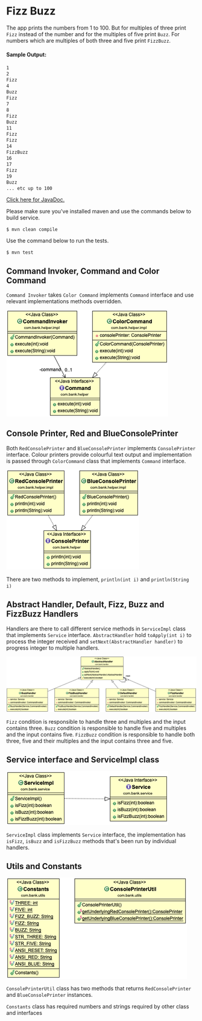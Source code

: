 # Fizz Buzz
The app prints the numbers from 1 to 100. But for multiples of three print `Fizz` instead of the number
and for the multiples of five print `Buzz`. For numbers which are multiples of both three and five print `FizzBuzz`.

#### Sample Output:
```
1
2
Fizz
4
Buzz
Fizz
7
8
Fizz
Buzz
11
Fizz
Fizz
14
FizzBuzz
16
17
Fizz
19
Buzz
... etc up to 100
```

[Click here for JavaDoc.](https://ozinal.github.io/fizz-buzz/docs)

Please make sure you've installed maven and use the commands below to build service.

```
$ mvn clean compile
```

Use the command below to run the tests.
```
$ mvn test
```
##

## Command Invoker, Command and Color Command
`Command Invoker` takes `Color Command` implements `Command` interface and use relevant implementations methods overridden.

![Command Diagram](diagrams/command.png)

## Console Printer, Red and BlueConsolePrinter

Both `RedConsolePrinter` and `BlueConsolePrinter` implements `ConsolePrinter` interface. Colour printers provide colourful
text output and implementation is passed through `ColorCommand` class that implements `Command` interface.

![Console Diagram](diagrams/console.png)

There are two methods to implement, `println(int i)` and `println(String i)`

## Abstract Handler, Default, Fizz, Buzz and FizzBuzz Handlers

Handlers are there to call different service methods in `ServiceImpl` class that implements `Service` interface.
`AbstractHandler` hold `toApply(int i)` to process the integer received and `setNext(AbstractHandler handler)` to progress
integer to multiple handlers.

![Handler Diagram](diagrams/handler.png)

`Fizz` condition is responsible to handle three and multiples and the input contains three.
`Buzz` condition is responsible to handle five and multiples and the input contains five.
`FizzBuzz` condition is responsible to handle both three, five and their multiples and the input contains three and five.

## Service interface and ServiceImpl class
![Service Diagram](diagrams/service.png)

`ServiceImpl` class implements `Service` interface, the implementation has `isFizz`, `isBuzz` and `isFizzBuzz` methods that's been run by individual handlers.

## Utils and Constants
![Service Diagram](diagrams/utils.png)

`ConsolePrinterUtil` class has two methods that returns `RedConsolePrinter` and `BlueConsolePrinter` instances.

`Constants` class has required numbers and strings required by other class and interfaces